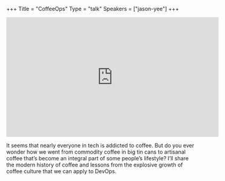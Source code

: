 +++
Title = "CoffeeOps"
Type = "talk"
Speakers = ["jason-yee"]
+++

<iframe width="560" height="315" src="https://www.youtube-nocookie.com/embed/yLrU0jAhfdE" frameborder="0" allowfullscreen></iframe>

It seems that nearly everyone in tech is addicted to coffee. But do you ever wonder how we went from commodity coffee in big tin cans to artisanal coffee that’s become an integral part of some people’s lifestyle? I’ll share the modern history of coffee and lessons from the explosive growth of coffee culture that we can apply to DevOps.
